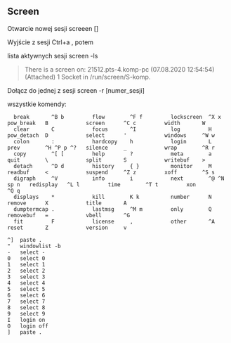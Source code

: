 ## Screen

Otwarcie nowej sesji
screeen []

Wyjście z sesji
Ctrl+a , potem 

lista aktywnych sesji
screen -ls
> There is a screen on:
>        21512.pts-4.komp-pc (07.08.2020 12:54:54)   (Attached)
>1 Socket in /run/screen/S-komp.

Dołącz do jednej z sesji
screen -r [numer_sesji]

wszystkie komendy:

```
  break       ^B b         flow        ^F f         lockscreen  ^X x         pow_break   B            screen      ^C c         width       W
  clear       C            focus       ^I           log         H            pow_detach  D            select      '            windows     ^W w
  colon       :            hardcopy    h            login       L            prev        ^H ^P p ^?   silence     _            wrap        ^R r
  copy        ^[ [         help        ?            meta        a            quit        \            split       S            writebuf    >
  detach      ^D d         history     { }          monitor     M            readbuf     <            suspend     ^Z z         xoff        ^S s
  digraph     ^V           info        i            next        ^@ ^N sp n   redisplay   ^L l         time        ^T t         xon         ^Q q
  displays    *            kill        K k          number      N            remove      X            title       A
  dumptermcap .            lastmsg     ^M m         only        Q            removebuf   =            vbell       ^G
  fit         F            license     ,            other       ^A           reset       Z            version     v

^]  paste .
"   windowlist -b
-   select -
0   select 0
1   select 1
2   select 2
3   select 3
4   select 4
5   select 5
6   select 6
7   select 7
8   select 8
9   select 9
I   login on
O   login off
]   paste .
```